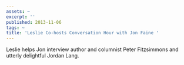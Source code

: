 ```yaml
---
assets: ~
excerpt: ''
published: 2013-11-06
tags: ~
title: 'Leslie Co-hosts Conversation Hour with Jon Faine '
---
```

 Leslie helps Jon interview author and columnist Peter Fitzsimmons and utterly delightful Jordan Lang. 